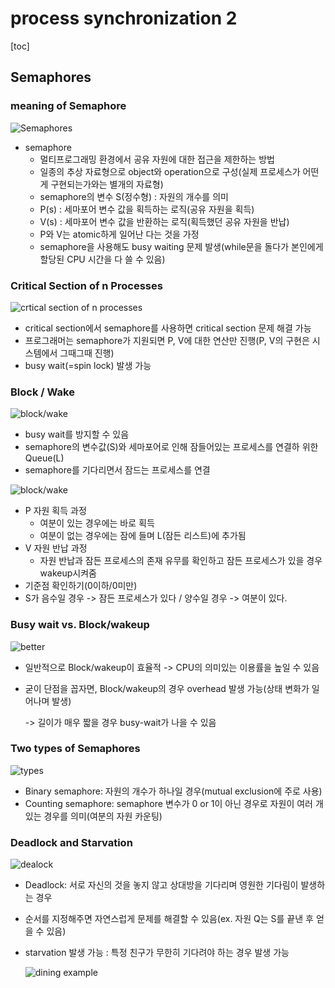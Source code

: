# process synchronization 2

[toc]

## Semaphores

### meaning of Semaphore

![Semaphores](assets/02/semaphores.png)

- semaphore
  - 멀티프로그래밍 환경에서 공유 자원에 대한 접근을 제한하는 방법
  - 일종의 추상 자료형으로 object와 operation으로 구성(실제 프로세스가 어떤게 구현되는가와는 별개의 자료형)
  - semaphore의 변수 S(정수형)  : 자원의 개수를 의미
  - P(s) : 세마포어 변수 값을 획득하는 로직(공유 자원을 획득)
  - V(s) : 세마포어 변수 값을 반환하는 로직(획득했던 공유 자원을 반납)
  - P와 V는 atomic하게 일어난 다는 것을 가정
  - semaphore을 사용해도 busy waiting 문제 발생(while문을 돌다가 본인에게 할당된 CPU 시간을 다 쓸 수 있음)



### Critical Section of n Processes

![crtical section of n processes](assets/02/crticalsection.png)

- critical section에서 semaphore를 사용하면 critical section 문제 해결 가능
- 프로그래머는 semaphore가 지원되면 P, V에 대한 연산만 진행(P, V의 구현은 시스템에서 그때그때 진행) 
- busy wait(=spin lock) 발생 가능



### Block / Wake

![block/wake](assets/02/blockwake.png)

- busy wait를 방지할 수 있음
- semaphore의 변수값(S)와 세마포어로 인해 잠들어있는 프로세스를 연결하 위한 Queue(L)
- semaphore를 기다리면서 잠드는 프로세스를 연결



![block/wake](assets/02/blockwake(2).png)

- P 자원 획득 과정
  - 여분이 있는 경우에는 바로 획득
  - 여분이 없는 경우에는 잠에 들며 L(잠든 리스트)에 추가됨
- V 자원 반납 과정
  - 자원 반납과 잠든 프로세스의 존재 유무를 확인하고 잠든 프로세스가 있을 경우 wakeup시켜줌
- 기준점 확인하기(0이하/0미만)
- S가 음수일 경우 -> 잠든 프로세스가 있다 / 양수일 경우 -> 여분이 있다.



### Busy wait vs. Block/wakeup

![better](assets/02/better.png)

- 일반적으로 Block/wakeup이 효율적 -> CPU의 의미있는 이용률을 높일 수 있음

- 굳이 단점을 꼽자면, Block/wakeup의 경우 overhead 발생 가능(상태 변화가 일어나며 발생)

  -> 길이가 매우 짧을 경우 busy-wait가 나을 수 있음



### Two types of Semaphores

![types](assets/02/types.png)

- Binary semaphore: 자원의 개수가 하나일 경우(mutual exclusion에 주로 사용)
- Counting semaphore: semaphore 변수가 0 or 1이 아닌 경우로 자원이 여러 개 있는 경우를 의미(여분의 자원 카운팅)



### Deadlock and Starvation

![dealock](assets/02/deadlock.png)

- Deadlock: 서로 자신의 것을 놓지 않고 상대방을 기다리며 영원한 기다림이 발생하는 경우

- 순서를 지정해주면 자연스럽게 문제를 해결할 수 있음(ex. 자원 Q는 S를 끝낸 후 얻을 수 있음)

- starvation 발생 가능 : 특정 친구가 무한히 기다려야 하는 경우 발생 가능

  ![dining example](assets/02/dining.png)

  

